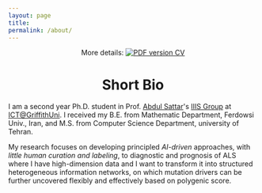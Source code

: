 ```yaml
---
layout: page
title: 
permalink: /about/
---
```


<p align="center">
    More details: 
    <a href="https://github.com/nikafshan-rad/nikafshan-rad.github.io/raw/master/files/Hima%20Nikafshan%20Rad%20CV.pdf">
        <img alt="PDF version CV" src="https://img.shields.io/badge/Curriculum Vitae-PDF-blue.svg">
    </a>
</p>


# <center>Short Bio</center>

I am a second year Ph.D. student in Prof. [Abdul Sattar](https://experts.griffith.edu.au/18511-abdul-sattar/)'s [IIIS Group](https://www.griffith.edu.au/institute-integrated-intelligent-systems) at [ICT@GriffithUni](https://www.griffith.edu.au/griffith-sciences/school-information-communication-technology). I received my B.E. from Mathematic Department, Ferdowsi Univ., Iran, and M.S. from Computer Science Department, university of Tehran. 

My research focuses on developing principled *AI-driven* approaches, with *little human curation and labeling*, to diagnostic and prognosis of ALS where I have high-dimension data and I want to transform it into structured heterogeneous information networks, on which mutation drivers can be further uncovered flexibly and effectively based on polygenic score.
